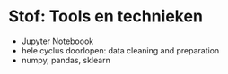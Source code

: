 # Stof: Tools en technieken

* Jupyter Noteboook
* hele cyclus doorlopen: data cleaning and preparation
* numpy, pandas, sklearn
